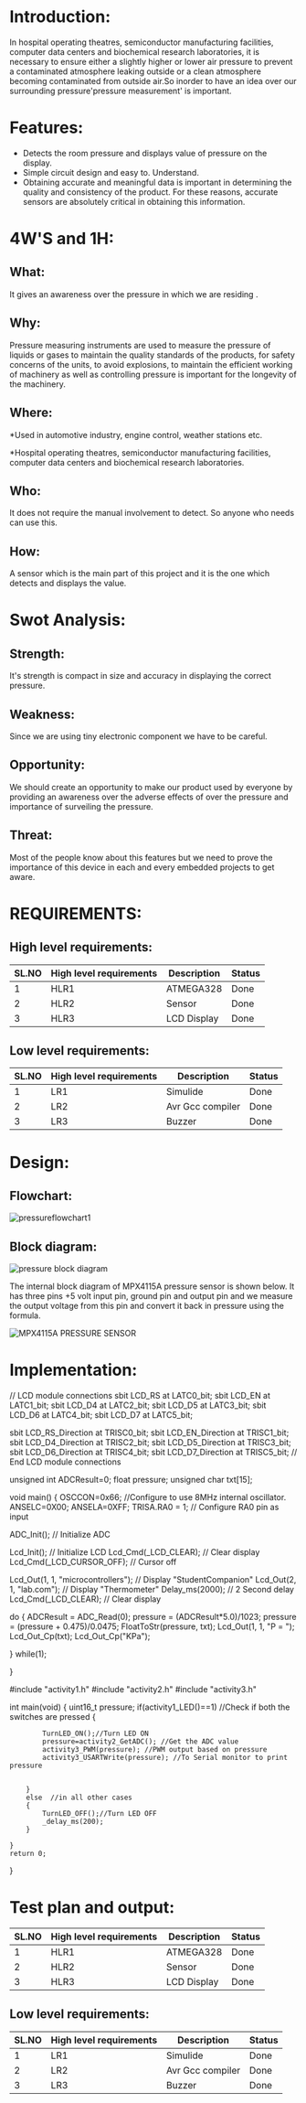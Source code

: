 # Introduction:

In hospital operating theatres, semiconductor manufacturing facilities, computer data centers and biochemical research laboratories, it is necessary to ensure either a slightly higher or lower air pressure to prevent a contaminated atmosphere leaking outside or a clean atmosphere becoming contaminated from outside air.So inorder to have an idea over our surrounding pressure'pressure measurement' is important.

# Features:

* Detects the room pressure and displays value of pressure on the display.
* Simple circuit design and easy to. Understand.
* Obtaining accurate and meaningful data is important in determining the quality and consistency of the product. For these reasons, accurate sensors are absolutely critical in obtaining this information.

# 4W'S and 1H:

## What:

It gives an awareness over the pressure in which we are residing .

## Why:

 Pressure measuring instruments are used to measure the pressure of liquids or gases to maintain the quality standards of the products, for safety concerns of the units, to avoid explosions, to maintain the efficient working of machinery as well as controlling pressure is important for the longevity of the machinery.
 
 ## Where:
 
 *Used in automotive industry, engine control, weather stations etc.
 
 *Hospital operating theatres, semiconductor manufacturing facilities, computer data centers and biochemical research laboratories. 
 
 ## Who:
 
It does not require the manual involvement to detect. So anyone who needs can use this.
 
 ## How:
 
  A sensor which is the main part of this project and it is the one which detects and displays the value.
  
 # Swot Analysis:

 ## Strength: 
 
 It's strength is compact in size and accuracy in displaying the correct pressure.

## Weakness:

Since we are using tiny electronic component we have to be careful.

## Opportunity:

We should create an opportunity to make our product used by everyone by providing an awareness over the adverse effects of over the pressure and importance of surveiling the pressure.

## Threat:

Most of the people know about this features but we need to prove the importance of this device in each and every embedded projects to get aware.

# REQUIREMENTS:

## High level requirements:

SL.NO    | High level requirements | Description | Status 
---------|-------------------------|-------------|-------
1|HLR1|ATMEGA328|Done
2|HLR2|Sensor|Done
3|HLR3|LCD Display|Done

## Low level requirements:

SL.NO    | High level requirements | Description | Status 
---------|-------------------------|-------------|-------
1|LR1|Simulide|Done
2|LR2|Avr Gcc compiler	|Done
3|LR3|Buzzer|Done


# Design:

## Flowchart:

![pressureflowchart1](https://user-images.githubusercontent.com/94303567/144361198-b1947fb5-e149-4285-a5c2-3732ebb26735.jpg)

## Block diagram:

![pressure block diagram](https://user-images.githubusercontent.com/94303567/144361362-ff3585c7-f65f-41c9-a63d-98f9c762ff43.jpg)

The internal block diagram of MPX4115A pressure sensor is shown below. It has three pins +5 volt input pin, ground pin and output pin and we measure the output voltage from this pin and convert it back in pressure using the formula.

![MPX4115A PRESSURE SENSOR](https://user-images.githubusercontent.com/94303567/144296632-8e76413f-7139-4d1f-9c48-6f4ec30a43f3.jpg)

# Implementation:

// LCD module connections
sbit LCD_RS at LATC0_bit;
sbit LCD_EN at LATC1_bit;
sbit LCD_D4 at LATC2_bit;
sbit LCD_D5 at LATC3_bit;
sbit LCD_D6 at LATC4_bit;
sbit LCD_D7 at LATC5_bit;

sbit LCD_RS_Direction at TRISC0_bit;
sbit LCD_EN_Direction at TRISC1_bit;
sbit LCD_D4_Direction at TRISC2_bit;
sbit LCD_D5_Direction at TRISC3_bit;
sbit LCD_D6_Direction at TRISC4_bit;
sbit LCD_D7_Direction at TRISC5_bit;
// End LCD module connections

unsigned int ADCResult=0;
float pressure;
unsigned char txt[15];

void main() {
 OSCCON=0x66; //Configure to use 8MHz internal oscillator.
 ANSELC=0X00;
 ANSELA=0XFF;
 TRISA.RA0 = 1; // Configure RA0 pin as input

ADC_Init(); // Initialize ADC

Lcd_Init(); // Initialize LCD
 Lcd_Cmd(_LCD_CLEAR); // Clear display
 Lcd_Cmd(_LCD_CURSOR_OFF); // Cursor off

Lcd_Out(1, 1, "microcontrollers"); // Display "StudentCompanion"
 Lcd_Out(2, 1, "lab.com"); // Display "Thermometer"
 Delay_ms(2000); // 2 Second delay
 Lcd_Cmd(_LCD_CLEAR); // Clear display

do {
 ADCResult = ADC_Read(0);
 pressure = (ADCResult*5.0)/1023;
 pressure = (pressure + 0.475)/0.0475;
 FloatToStr(pressure, txt);
 Lcd_Out(1, 1, "P = ");
 Lcd_Out_Cp(txt);
 Lcd_Out_Cp("KPa");

} while(1);

}


#include "activity1.h"
#include "activity2.h"
#include "activity3.h"

int main(void)
{
    uint16_t pressure;
        if(activity1_LED()==1) //Check if both the switches are pressed
        {
           
            TurnLED_ON();//Turn LED ON
            pressure=activity2_GetADC(); //Get the ADC value
            activity3_PWM(pressure); //PWM output based on pressure
		    activity3_USARTWrite(pressure); //To Serial monitor to print pressure
            

        }
        else  //in all other cases
        {
            TurnLED_OFF();//Turn LED OFF
		    _delay_ms(200);
        }

    }
    return 0;
}

# Test plan and output:

SL.NO    | High level requirements | Description | Status 
---------|-------------------------|-------------|-------
1|HLR1|ATMEGA328|Done
2|HLR2|Sensor|Done
3|HLR3|LCD Display|Done

## Low level requirements:

SL.NO    | High level requirements | Description | Status 
---------|-------------------------|-------------|-------
1|LR1|Simulide|Done
2|LR2|Avr Gcc compiler	|Done
3|LR3|Buzzer|Done







